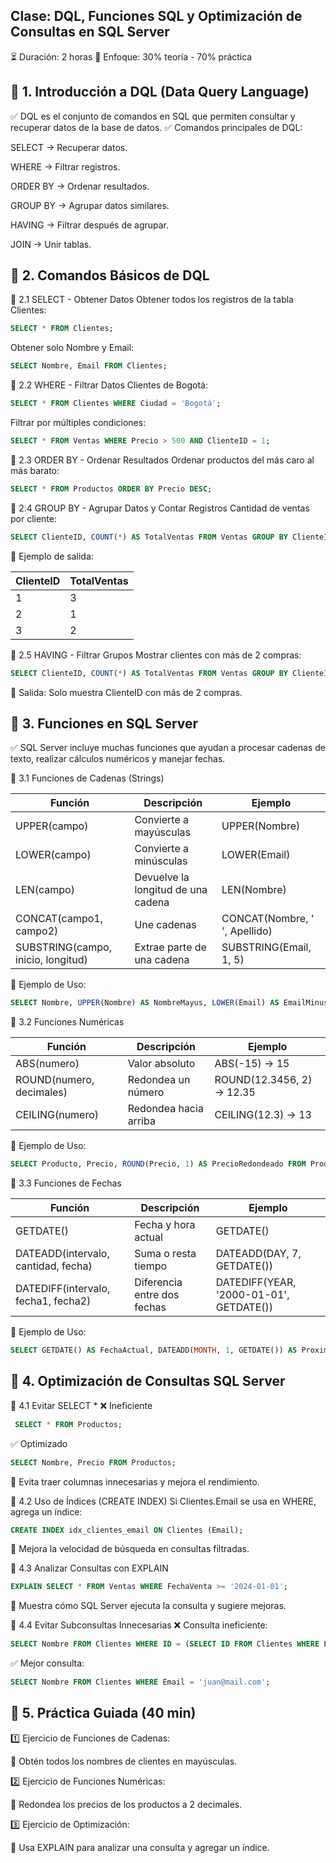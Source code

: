 ## Clase: DQL, Funciones SQL y Optimización de Consultas en SQL Server
⏳ Duración: 2 horas
📌 Enfoque: 30% teoría - 70% práctica

## 🔹 1. Introducción a DQL (Data Query Language)
✅ DQL es el conjunto de comandos en SQL que permiten consultar y recuperar datos de la base de datos.
✅ Comandos principales de DQL:

SELECT → Recuperar datos.

WHERE → Filtrar registros.

ORDER BY → Ordenar resultados.

GROUP BY → Agrupar datos similares.

HAVING → Filtrar después de agrupar.

JOIN → Unir tablas.
## 🔹 2. Comandos Básicos de DQL

📌 2.1 SELECT - Obtener Datos
Obtener todos los registros de la tabla Clientes:
```sql 
SELECT * FROM Clientes;
``` 
Obtener solo Nombre y Email:
```sql 
SELECT Nombre, Email FROM Clientes;
```

📌 2.2 WHERE - Filtrar Datos
Clientes de Bogotá:
```sql 
SELECT * FROM Clientes WHERE Ciudad = 'Bogotá';
```
Filtrar por múltiples condiciones:
```sql 
SELECT * FROM Ventas WHERE Precio > 500 AND ClienteID = 1; 
```

📌 2.3 ORDER BY - Ordenar Resultados
Ordenar productos del más caro al más barato:
```sql 
SELECT * FROM Productos ORDER BY Precio DESC; 
```

📌 2.4 GROUP BY - Agrupar Datos y Contar Registros
Cantidad de ventas por cliente:
```sql 
SELECT ClienteID, COUNT(*) AS TotalVentas FROM Ventas GROUP BY ClienteID; 
```
🔹 Ejemplo de salida:

| ClienteID | TotalVentas |
|-----------|------------|
| 1         | 3          |
| 2         | 1          |
| 3         | 2          |

📌 2.5 HAVING - Filtrar Grupos
Mostrar clientes con más de 2 compras:
```sql 
SELECT ClienteID, COUNT(*) AS TotalVentas FROM Ventas GROUP BY ClienteID HAVING COUNT(*) > 2; 
```
 🔹 Salida: Solo muestra ClienteID con más de 2 compras.

## 🔹 3. Funciones en SQL Server

✅ SQL Server incluye muchas funciones que ayudan a procesar cadenas de texto, realizar cálculos numéricos y manejar fechas.

📌 3.1 Funciones de Cadenas (Strings)

| Función |	Descripción |	Ejemplo |
|---------|-------------|---------|
| UPPER(campo) |	Convierte a mayúsculas |	UPPER(Nombre) |
| LOWER(campo) |	Convierte a minúsculas |	LOWER(Email) |
| LEN(campo) |	Devuelve la longitud de una cadena |	LEN(Nombre) |
| CONCAT(campo1, campo2) |	Une cadenas |	CONCAT(Nombre, ' ', Apellido) |
| SUBSTRING(campo, inicio, longitud) |	Extrae parte de una cadena |	SUBSTRING(Email, 1, 5) |

🔹 Ejemplo de Uso:
```sql 
SELECT Nombre, UPPER(Nombre) AS NombreMayus, LOWER(Email) AS EmailMinus FROM Clientes; 
```

📌 3.2 Funciones Numéricas

| Función |	Descripción |	Ejemplo |
|---------|-------------|---------|
| ABS(numero) |	Valor absoluto |	ABS(-15) → 15 |
| ROUND(numero, decimales) |	Redondea un número |	ROUND(12.3456, 2) → 12.35 |
| CEILING(numero) |	Redondea hacia arriba |	CEILING(12.3) → 13 |

🔹 Ejemplo de Uso:
```sql 
SELECT Producto, Precio, ROUND(Precio, 1) AS PrecioRedondeado FROM Productos; 
```

📌 3.3 Funciones de Fechas

| Función |	Descripción |	Ejemplo |
|---------|-------------|---------| 
| GETDATE() |	Fecha y hora actual |	GETDATE() |
| DATEADD(intervalo, cantidad, fecha) |	Suma o resta tiempo |	DATEADD(DAY, 7, GETDATE()) |
| DATEDIFF(intervalo, fecha1, fecha2) |	Diferencia entre dos fechas |	DATEDIFF(YEAR, '2000-01-01', GETDATE()) |

🔹 Ejemplo de Uso:
```sql 
SELECT GETDATE() AS FechaActual, DATEADD(MONTH, 1, GETDATE()) AS ProximoMes; 
```

## 🔹 4. Optimización de Consultas SQL Server

📌 4.1 Evitar SELECT *
❌ Ineficiente
```sql
 SELECT * FROM Productos; 
``` 
✅ Optimizado
```sql 
SELECT Nombre, Precio FROM Productos; 
```
🔹 Evita traer columnas innecesarias y mejora el rendimiento.

📌 4.2 Uso de Índices (CREATE INDEX)
Si Clientes.Email se usa en WHERE, agrega un índice:
```sql 
CREATE INDEX idx_clientes_email ON Clientes (Email); 
```
🔹 Mejora la velocidad de búsqueda en consultas filtradas.

📌 4.3 Analizar Consultas con EXPLAIN
```sql 
EXPLAIN SELECT * FROM Ventas WHERE FechaVenta >= '2024-01-01';
```
🔹 Muestra cómo SQL Server ejecuta la consulta y sugiere mejoras.

📌 4.4 Evitar Subconsultas Innecesarias
❌ Consulta ineficiente:
```sql 
SELECT Nombre FROM Clientes WHERE ID = (SELECT ID FROM Clientes WHERE Email = 'juan@mail.com'); 
```
✅ Mejor consulta:
```sql 
SELECT Nombre FROM Clientes WHERE Email = 'juan@mail.com';
```

## 🔹 5. Práctica Guiada (40 min)
1️⃣ Ejercicio de Funciones de Cadenas:

📌 Obtén todos los nombres de clientes en mayúsculas.

2️⃣ Ejercicio de Funciones Numéricas:

📌 Redondea los precios de los productos a 2 decimales.

3️⃣ Ejercicio de Optimización:

📌 Usa EXPLAIN para analizar una consulta y agregar un índice.
